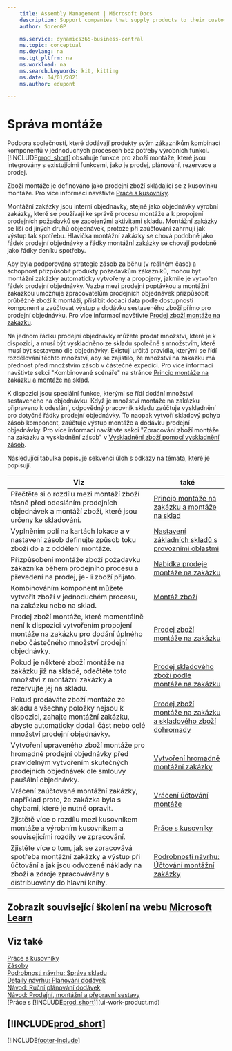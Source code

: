 ```yaml
---
    title: Assembly Management | Microsoft Docs
    description: Support companies that supply products to their customers by combining components in simple processes without the need of manufacturing functionality but with features to assemble items that integrate with existing features, such as sales, planning, reservations, and warehousing.
    author: SorenGP

    ms.service: dynamics365-business-central
    ms.topic: conceptual
    ms.devlang: na
    ms.tgt_pltfrm: na
    ms.workload: na
    ms.search.keywords: kit, kitting
    ms.date: 04/01/2021
    ms.author: edupont

---
```

# Správa montáže
Podpora společností, které dodávají produkty svým zákazníkům kombinací komponentů v jednoduchých procesech bez potřeby výrobních funkcí. [!INCLUDE[prod_short](includes/prod_short.md)] obsahuje funkce pro zboží montáže, které jsou integrovány s existujícími funkcemi, jako je prodej, plánování, rezervace a prodej.

Zboží montáže je definováno jako prodejní zboží skládající se z kusovínku montáže. Pro více informací navštivte [Práce s kusovníky](inventory-how-work-BOMs.md).

Montážní zakázky jsou interní objednávky, stejně jako objednávky výrobní zakázky, které se používají ke správě procesu montáže a k propojení prodejních požadavků se zapojenými aktivitami skladu. Montážní zakázky se liši od jiných druhů objednávek, protože při zaúčtování zahrnují jak výstup tak spotřebu. Hlavička montážní zakázky se chová podobně jako řádek prodejní objednávky a řádky montážní zakázky se chovají podobně jako řádky deníku spotřeby.

Aby byla podporována strategie zásob za běhu (v reálném čase) a schopnost přizpůsobit produkty požadavkům zákazníků, mohou být montážní zakázky automaticky vytvořeny a propojeny, jakmile je vytvořen řádek prodejní objednávky. Vazba mezi prodejní poptávkou a montážní zakázkou umožňuje zpracovatelům prodejních objednávek přizpůsobit průběžné zboží k montáži, přislíbit dodací data podle dostupnosti komponent a zaúčtovat výstup a dodávku sestaveného zboží přímo pro prodejní objednávku. Pro více informací navštivte [Prodej zboží montáže na zakázku](assembly-how-to-sell-items-assembled-to-order.md).

Na jednom řádku prodejní objednávky můžete prodat množství, které je k dispozici, a musí být vyskladněno ze skladu společně s množstvím, které musí být sestaveno dle objednávky. Existují určitá pravidla, kterými se řídí rozdělování těchto množství, aby se zajistilo, že množství na zakázku má přednost před množstvím zásob v částečné expedici. Pro více informací navštivte sekci "Kombinované scénáře" na stránce [Princip montáže na zakázku a montáže na sklad](assembly-assemble-to-order-or-assemble-to-stock.md).

K dispozici jsou speciální funkce, kterými se řídí dodání množství sestaveného na objednávku. Když je množství montáže na zakázku připraveno k odeslání, odpovědný pracovník skladu zaúčtuje vyskladnění pro dotyčné řádky prodejní objednávky. To naopak vytvoří skladový pohyb zásob komponent, zaúčtuje výstup montáže a dodávku prodejní objednávky. Pro více informací navštivte  sekci "Zpracování zboží montáže na zakázku a vyskladnění zásob" v [Vyskladnění zboží pomocí vyskladnění zásob](warehouse-how-to-pick-items-with-inventory-picks.md).

Následující tabulka popisuje sekvenci úloh s odkazy na témata, které je popisují.

| **Viz** | **také** |
|------------|-------------|  
| Přečtěte si o rozdílu mezi montáží zboží těsně před odesláním prodejních objednávek a montáží zboží, které jsou určeny ke skladování. | [Princip montáže na zakázku a montáže na sklad](assembly-assemble-to-order-or-assemble-to-stock.md) |
| Vyplněním polí na kartách lokace a v nastavení zásob definujte způsob toku zboží do a z oddělení montáže. | [Nastavení základních skladů s provozními oblastmi](warehouse-how-to-set-up-basic-warehouses-with-operations-areas.md) |
| Přizpůsobení montáže zboží požadavku zákazníka během prodejního procesu a převedení na prodej, je-li zboží přijato. | [Nabídka prodeje montáže na zakázku](assembly-how-to-quote-an-assemble-to-order-sale.md) |
| Kombinováním komponent můžete vytvořit zboží v jednoduchém procesu, na zakázku nebo na sklad. | [Montáž zboží](assembly-how-to-assemble-items.md) |
| Prodej zboží montáže, které momentálně není k dispozici vytvořením propojení montáže na zakázku pro dodání úplného nebo částečného množství prodejní objednávky. | [Prodej zboží montáže na zakázku](assembly-how-to-sell-items-assembled-to-order.md) |
| Pokud je některé zboží montáže na zakázku již na skladě, odečtěte toto množství z montážní zakázky a rezervujte jej na skladu. | [Prodej skladového zboží podle montáže na zakázku](assembly-how-to-sell-inventory-items-in-assemble-to-order-flows.md) |
| Pokud prodáváte zboží montáže ze skladu a všechny položky nejsou k dispozici, zahajte montážní zakázku, abyste automaticky dodali část nebo celé množství prodejní objednávky. | [Prodej zboží montáže na zakázku a skladového zboží dohromady](assembly-how-to-sell-assemble-to-order-items-and-inventory-items-together.md) |
| Vytvoření upraveného zboží montáže pro hromadné prodejní objednávky před pravidelným vytvořením skutečných prodejních objednávek dle smlouvy paušální objednávky. | [Vytvoření hromadné montážní zakázky](assembly-how-to-create-blanket-assembly-orders.md) |
| Vrácení zaúčtované montážní zakázky, například proto, že zakázka byla s chybami, které je nutné opravit. | [Vrácení účtování montáže](assembly-how-to-undo-assembly-posting.md) |
| Zjistětě více o rozdílu mezi kusovníkem montáže a výrobním kusovníkem a souvisejicími rozdíly ve zpracování. | [Práce s kusovníky](inventory-how-work-BOMs.md) |
| Zjistěte více o tom, jak se zpracovává spotřeba montážní zakázky a výstup při účtování a jak jsou odvozené náklady na zboží a zdroje zpracovávány a distribuovány do hlavní knihy. | [Podrobnosti návrhu: Účtování montážní zakázky](design-details-assembly-order-posting.md) |

## Zobrazit související školení na webu [Microsoft Learn](/learn/paths/assemble-items-dynamics-365-business-central/)

## Viz také

[Práce s kusovníky](inventory-how-work-BOMs.md)    
[Zásoby](inventory-manage-inventory.md)    
[Podrobnosti návrhu: Správa skladu](design-details-warehouse-management.md)    
[Detaily návrhu: Plánování dodávek](design-details-supply-planning.md)    
[Návod: Ruční plánování dodávek](walkthrough-planning-supplies-manually.md)    
[Návod: Prodejní, montážní a přepravní sestavy](walkthrough-selling-assembling-and-shipping-kits.md)    
[Práce s [!INCLUDE[prod_short](includes/prod_short.md)]](ui-work-product.md)

## [!INCLUDE[prod_short](includes/free_trial_md.md)]


[!INCLUDE[footer-include](includes/footer-banner.md)]
